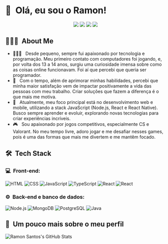 <h1>👋 &nbsp;Olá, eu sou o Ramon!</h1>
<p align="center">
<a href="https://instagram.com/ramon_xp9"><img src="https://img.shields.io/badge/-@ramon_xp9_-E4405F?style=flat-square&logo=Instagram&logoColor=white"/></a>
<a href="https://https://ramonsantosportfolio.vercel.app"><img src="https://img.shields.io/badge/-ramonsantosportfolio.com.br-3423A6?style=flat-square&logo=Google-Chrome&logoColor=white"/></a>
<a href="https://www.linkedin.com/in/ramon-santosxp"><img src="https://img.shields.io/badge/Ramon%20Santos%20Xp-0077B5?style=flat-square&logo=Linkedin&logoColor=white"/></a>
<a href="mailto:ramonfishh@gmail.com"><img src="https://img.shields.io/badge/-ramonfishh@gmail.com-D14836?style=flat-square&logo=Gmail&logoColor=white"/></a>

</p>

<h2> 👨🏻‍💻 &nbsp;About Me </h2>

- 👨🏻‍💻 &nbsp; Desde pequeno, sempre fui apaixonado por tecnologia e programação. Meu primeiro contato com computadores foi jogando, e, por volta dos 13 a 14 anos, surgiu uma curiosidade imensa sobre como as coisas online funcionavam.
Foi aí que percebi que queria ser programador.
- 💚 &nbsp; Com o tempo, além de aprimorar minhas habilidades, percebi que minha maior satisfação vem de impactar positivamente a vida das pessoas com meu trabalho. Criar soluções que fazem a diferença é o que mais me motiva.
- 🚀 &nbsp; Atualmente, meu foco principal está no desenvolvimento web e mobile, utilizando a stack JavaScript (Node.js, React e React Native). Busco sempre aprender e evoluir, explorando novas tecnologias para criar experiências incríveis.
- 🎮 &nbsp;  Sou apaixonado por jogos competitivos, especialmente CS e Valorant. No meu tempo livre, adoro jogar e me desafiar nesses games, pois é uma das formas que mais me divertem e me mantêm focado.

<h2> 🛠 &nbsp;Tech Stack</h2>
<h3>💻 &nbsp;Front-end:</h3>

![HTML](https://img.shields.io/badge/-HTML-333333?style=flat&logo=HTML5)
![CSS](https://img.shields.io/badge/-CSS-333333?style=flat&logo=CSS3&logoColor=1572B6)
![JavaScript](https://img.shields.io/badge/-JavaScript-333333?style=flat&logo=javascript)
![TypeScript](https://img.shields.io/badge/-TypeScript-333333?style=flat&logo=typescript&logoColor=2D79C7)
![React](https://img.shields.io/badge/-React-333333?style=flat&logo=react)
![React](https://img.shields.io/badge/-React%20Native-333333?style=flat&logo=react)

<h3>⚙️ &nbsp;Back-end e banco de dados:</h3>

![Node.js](https://img.shields.io/badge/-Node.js-333333?style=flat&logo=node.js)
![MongoDB](https://img.shields.io/badge/-MongoDB-333333?style=flat&logo=mongodb)
![PostgreSQL](https://img.shields.io/badge/-PostgreSQL-333333?style=flat&logo=postgresql)
![Java](https://img.shields.io/badge/-Java-333333?style=flat&logo=java)

<h2>🚀 &nbsp;Um pouco mais sobre o meu perfil</h2>

![Ramon Santos's GitHub Stats](https://github-readme-stats.vercel.app/api?username=RamonSantos9&show_icons=true&theme=dracula)

